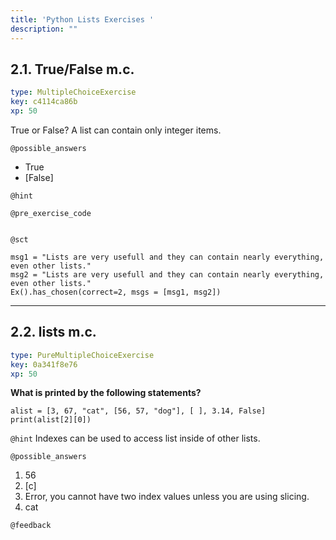 ```yaml
---
title: 'Python Lists Exercises '
description: ""
---
```


## 2.1. True/False m.c.

```yaml
type: MultipleChoiceExercise
key: c4114ca86b
xp: 50
```

True or False?
A list can contain only integer items.

`@possible_answers`
- True
- [False]

`@hint`


`@pre_exercise_code`
```{python}

```

`@sct`
```{python}
msg1 = "Lists are very usefull and they can contain nearly everything, even other lists."
msg2 = "Lists are very usefull and they can contain nearly everything, even other lists."
Ex().has_chosen(correct=2, msgs = [msg1, msg2])
```

---

## 2.2. lists m.c.

```yaml
type: PureMultipleChoiceExercise
key: 0a341f8e76
xp: 50
```

**What is printed by the following statements?**

```
alist = [3, 67, "cat", [56, 57, "dog"], [ ], 3.14, False]
print(alist[2][0])
```

`@hint`
Indexes can be used to access list inside of other lists.

`@possible_answers`
1. 56
2. [c]
3. Error, you cannot have two index values unless you are using slicing.
4. cat

`@feedback`
